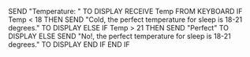 SEND "Temperature: " TO DISPLAY
RECEIVE Temp FROM KEYBOARD
IF Temp < 18 THEN
  SEND "Cold, the perfect temperature for sleep is 18-21 degrees." TO DISPLAY
ELSE
  IF Temp > 21 THEN
    SEND "Perfect" TO DISPLAY
  ELSE
    SEND "No!, the perfect temperature for sleep is 18-21 degrees." TO DISPLAY
  END IF
END IF
